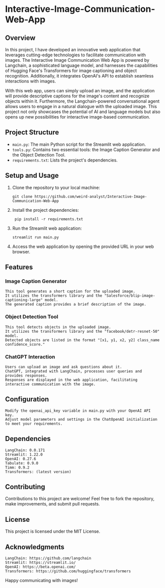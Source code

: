 # Interactive-Image-Communication-Web-App

## Overview
In this project, I have developed an innovative web application that leverages cutting-edge technologies to facilitate communication with images. The Interactive Image Communication Web App is powered by Langchain, a sophisticated language model, and harnesses the capabilities of Hugging Face's Transformers for image captioning and object recognition. Additionally, it integrates OpenAI's API to establish seamless interactions with images.

With this web app, users can simply upload an image, and the application will provide descriptive captions for the image's content and recognize objects within it. Furthermore, the Langchain-powered conversational agent allows users to engage in a natural dialogue with the uploaded image. This project not only showcases the potential of AI and language models but also opens up new possibilities for interactive image-based communication.

## Project Structure
- `main.py`: The main Python script for the Streamlit web application.
- `tools.py`: Contains two essential tools: the Image Caption Generator and the Object Detection Tool.
- `requirements.txt`: Lists the project's dependencies.

## Setup and Usage
1. Clone the repository to your local machine:

   ```shell
   git clone https://github.com/weird-analyst/Interactive-Image-Communication-Web-App
   ```
2. Install the project dependencies:

   ```shell
    pip install -r requirements.txt
   ```
3. Run the Streamlit web application:

    ```shell
    streamlit run main.py
    ```
4. Access the web application by opening the provided URL in your web browser.

## Features
### Image Caption Generator

    This tool generates a short caption for the uploaded image.
    It utilizes the transformers library and the "Salesforce/blip-image-captioning-large" model.
    The generated caption provides a brief description of the image.

### Object Detection Tool

    This tool detects objects in the uploaded image.
    It utilizes the transformers library and the "facebook/detr-resnet-50" model.
    Detected objects are listed in the format "[x1, y1, x2, y2] class_name confidence_score."

### ChatGPT Interaction

    Users can upload an image and ask questions about it.
    ChatGPT, integrated with LangChain, processes user queries and provides responses.
    Responses are displayed in the web application, facilitating interactive communication with the image.

## Configuration

    Modify the openai_api_key variable in main.py with your OpenAI API key.
    Adjust model parameters and settings in the ChatOpenAI initialization to meet your requirements.

## Dependencies

    LangChain: 0.0.171
    Streamlit: 1.22.0
    OpenAI: 0.27.6
    Tabulate: 0.9.0
    Timm: 0.9.2
    Transformers: (latest version)

## Contributing

Contributions to this project are welcome! Feel free to fork the repository, make improvements, and submit pull requests.
## License

This project is licensed under the MIT License.

## Acknowledgments

    LangChain: https://github.com/langchain
    Streamlit: https://streamlit.io/
    OpenAI: https://beta.openai.com/
    Transformers: https://github.com/huggingface/transformers

Happy communicating with images!
